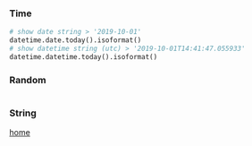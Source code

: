 ### Time
```python 
# show date string > '2019-10-01'
datetime.date.today().isoformat()
# show datetime string (utc) > '2019-10-01T14:41:47.055933'
datetime.datetime.today().isoformat()
```

### Random

```
```
### String

[home](/index/)